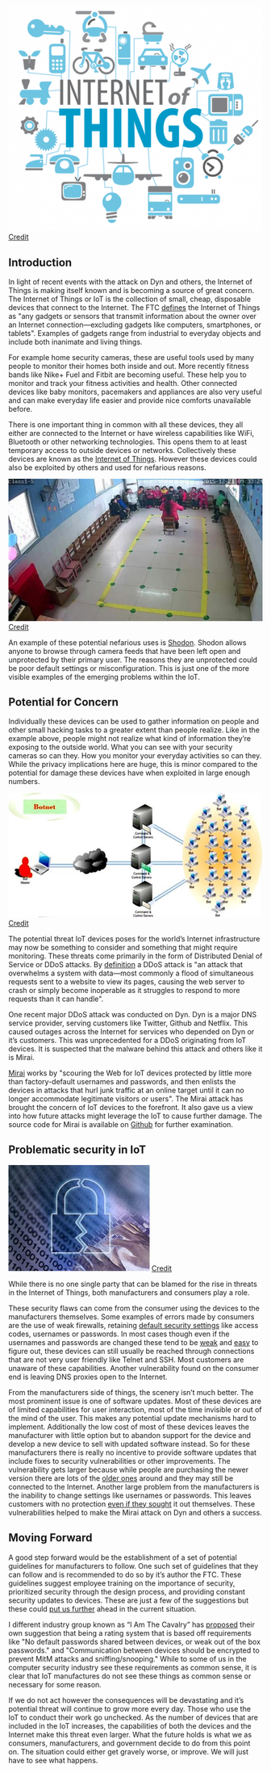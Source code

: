 ![Internet-of-Things-Needs-IPv6-566x500.png](/assets/img/Internet-of-Things-Needs-IPv6-566x500.png)
[Credit](http://teamarin.net/2013/12/27/connected-devices-accelerate-the-need-for-ipv6-in-the-internet-of-things/)

## Introduction

In light of recent events with the attack on Dyn and others, the Internet of
Things is making itself known and is becoming a source of great concern. The
Internet of Things or IoT is the collection of small, cheap, disposable devices
that connect to the Internet. The FTC [defines](http://arstechnica.com/tech-policy/2015/01/who-watches-the-watchers-ftc-issues-official-report-on-the-internet-of-things/) the Internet of Things as "any
gadgets or sensors that transmit information about the owner over an
Internet connection—excluding gadgets like computers, smartphones,
or tablets". Examples of gadgets range from industrial to everyday objects
and include both inanimate and living things.

For example home security cameras, these are useful tools used by many
people to monitor their homes both inside and out. More recently fitness
bands like Nike+ Fuel and Fitbit are becoming useful. These help you to
monitor and track your fitness activities and health. Other connected
devices like baby monitors, pacemakers and appliances are also very
useful and can make everyday life easier and provide nice comforts
unavailable before.

There is one important thing in common with all these devices, they all
either are connected to the Internet or have wireless capabilities like
WiFi, Bluetooth or other networking technologies. This opens them to at
least temporary access to outside devices or networks. Collectively these
devices are known as the [Internet of Things](http://www.cisco.com/c/dam/en_us/solutions/trends/iot/introduction_to_IoT_november.pdf).
However these devices could also be exploited by others and used for
nefarious reasons.


![IoTSearchEngineShodanLaunchesNewWebcamImageFeed-2-2.jpg](/assets/img/IoTSearchEngineShodanLaunchesNewWebcamImageFeed-2-2.jpg)
[Credit](https://www.shodan.io/host/111.39.88.62)

An example of these potential nefarious uses is [Shodon](https://www.shodan.io/).
Shodon allows anyone to browse through camera feeds that have been left open
and unprotected by their primary user. The reasons they are unprotected could
be poor default settings or misconfiguration. This is just one of the more
visible examples of the emerging problems within the IoT.

## Potential for Concern
Individually these devices can be used to gather information on people and
other small hacking tasks to a greater extent than people realize. Like in
the example above, people might not realize what kind of information they’re
exposing to the outside world. What you can see with your security cameras so can
they. How you monitor your everyday activities so can they. While the privacy
implications here are huge, this is minor compared to the potential for damage
these devices have when exploited in large enough numbers.

![botnet-graph.jpg](/assets/img/botnet-graph.jpg)
[Credit](http://resources.infosecinstitute.com/estonia-to-black-out-an-entire-country-part-one/)

The potential threat IoT devices poses for the world’s Internet infrastructure
may now be something to consider and something that might require monitoring.
These threats come primarily in the form of Distributed Denial of Service or
DDoS attacks. By [definition](https://www.wired.com/2016/01/hacker-lexicon-what-are-dos-and-ddos-attacks/)
a DDoS attack is "an attack that overwhelms a system with data—most commonly a
flood of simultaneous requests sent to a website to view its pages, causing the
web server to crash or simply become inoperable as it struggles to respond to
more requests than it can handle".

One recent major DDoS attack was conducted on Dyn. Dyn is a major DNS service
provider, serving customers like Twitter, Github and Netflix. This caused
outages across the Internet for services who depended on Dyn or it’s customers.
This was unprecedented for a DDoS originating from IoT devices. It is suspected
that the malware behind this attack and others like it is Mirai.

[Mirai](https://krebsonsecurity.com/2016/10/hacked-cameras-dvrs-powered-todays-massive-internet-outage/)
works by "scouring the Web for IoT devices protected by little more
than factory-default usernames and passwords, and then enlists the devices in
attacks that hurl junk traffic at an online target until it can no longer
accommodate legitimate visitors or users". The Mirai attack has brought the
concern of IoT devices to the forefront. It also gave us a view into how future
attacks might leverage the IoT to cause further damage. The source code for
Mirai is available on [Github](https://github.com/James-Gallagher/Mirai) for
further examination.

## Problematic security in IoT

![broken-lock.jpg](/assets/img/broken-lock.jpg)
[Credit](http://www.bitcointalkradio.com/is-bitcoin-mining-figure-joshua-zipkin-responsible-for-the-bitcointalk-hack/)

While there is no one single party that can be blamed for the rise in
threats in the Internet of Things, both manufacturers and consumers play
a role.

These security flaws can come from the consumer using the devices to the
manufacturers themselves. Some examples of errors made by consumers are the
use of weak firewalls, retaining [default security settings](http://arstechnica.com/information-technology/2016/10/inside-the-machine-uprising-how-cameras-dvrs-took-down-parts-of-the-internet/) like access codes,
usernames or passwords. In most cases though even if the usernames and
passwords are changed these tend to be [weak](http://arstechnica.com/security/2014/04/how-new-malware-is-making-the-internet-of-things-the-windows-xp-of-2014/)
and [easy](https://krebsonsecurity.com/2016/10/hacked-cameras-dvrs-powered-todays-massive-internet-outage/)
to figure out, these devices can still usually be reached through connections
that are not very user friendly like Telnet and SSH. Most customers are
unaware of these capabilities. Another vulnerability found on the consumer
end is leaving DNS proxies open to the Internet.

From the manufacturers side of things, the scenery isn’t much better. The
most prominent issue is one of software updates. Most of these devices are
of limited capabilities for user interaction, most of the time invisible
or out of the mind of the user. This makes any potential update mechanisms
hard to implement. Additionally the low cost of most of these devices leaves
the manufacturer with little option but to abandon support for the device
and develop a new device to sell with updated software instead. So for
these manufacturers there is really no incentive to provide software updates
that include fixes to security vulnerabilities or other improvements. The
vulnerability gets larger because while people are purchasing the newer
version there are lots of the [older ones](http://arstechnica.com/unite/2015/10/the-future-is-the-internet-of-things-deal-with-it/)
around and they may still be connected to the Internet. Another large problem
from the manufacturers is the inability to change settings like usernames or
passwords. This leaves customers with no protection [even if they sought](http://arstechnica.com/information-technology/2016/10/inside-the-machine-uprising-how-cameras-dvrs-took-down-parts-of-the-internet/)
it out themselves. These vulnerabilities helped to make the Mirai attack on
Dyn and others a success.

## Moving Forward
A good step forward would be the establishment of a set of potential
guidelines for manufacturers to follow. One such set of guidelines that they
can follow and is recommended to do so by it’s author the FTC. These
guidelines suggest employee training on the importance of security,
prioritized security through the design process, and providing constant
security updates to devices. These are just a few of the suggestions but
these could [put us further](http://arstechnica.com/tech-policy/2015/01/who-watches-the-watchers-ftc-issues-official-report-on-the-internet-of-things/) ahead in the current situation.

I different industry group known as “I Am The Cavalry” has [proposed](http://arstechnica.com/security/2016/01/how-to-search-the-internet-of-things-for-photos-of-sleeping-babies/) their
own suggestion that being a rating system that is based off requirements like
"No default passwords shared between devices, or weak out of the box
passwords." and  "Communication between devices should be encrypted to
prevent MitM attacks and sniffing/snooping." While to some of us in the
computer security industry see these requirements as common sense, it is
clear that IoT manufactures do not see these things as common sense or
necessary for some reason.

If we do not act however the consequences will be devastating and it’s
potential threat will continue to grow more every day. Those who use the
IoT to conduct their work go unchecked. As the number of devices that
are included in the IoT increases, the capabilities of both the devices
and the Internet make this threat even larger. What the future holds is
what we as consumers, manufacturers, and government decide to do from
this point on. The situation could either get gravely worse, or improve. We
will just have to see what happens.
